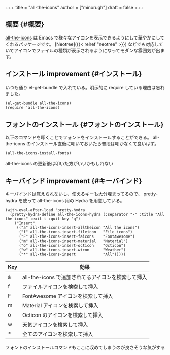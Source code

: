 +++
title = "all-the-icons"
author = ["minorugh"]
draft = false
+++

## 概要 {#概要}

[all-the-icons](https://github.com/domtronn/all-the-icons.el) は Emacs で様々なアイコンを表示できるようにして華やかにしてくれるパッケージです。
[Neotree]({{< relref "neotree" >}}) などでも対応していてアイコンでファイルの種類が表示されるようになってモダンな雰囲気が出ます。


## インストール <span class="tag"><span class="improvement">improvement</span></span> {#インストール}

いつも通り el-get-bundle で入れている。明示的に require している理由は忘れました。

```emacs-lisp
(el-get-bundle all-the-icons)
(require 'all-the-icons)
```


## フォントのインストール {#フォントのインストール}

以下のコマンドを叩くことでフォントをインストールすることができる。
all-the-icons のインストール直後に叩いておいたら普段は叩かなくて良いはず。

```emacs-lisp
(all-the-icons-install-fonts)
```

all-the-icons の更新後は叩いた方がいいかもしれない


## キーバインド <span class="tag"><span class="improvement">improvement</span></span> {#キーバインド}

キーバインドは覚えられないし、使えるキーも大分埋まってるので、
pretty-hydra を使って all-the-icons 用の Hydra を用意している。

```emacs-lisp
(with-eval-after-load 'pretty-hydra
  (pretty-hydra-define all-the-icons-hydra (:separator "-" :title "All the icons" :exit t :quit-key "q")
	("Insert"
	 (("a" all-the-icons-insert-alltheicon "All the icons")
	  ("f" all-the-icons-insert-fileicon   "File icons")
	  ("F" all-the-icons-insert-faicons    "FontAwesome")
	  ("m" all-the-icons-insert-material   "Material")
	  ("o" all-the-icons-insert-octicon    "Octicon")
	  ("w" all-the-icons-insert-wicon      "Weather")
	  ("*" all-the-icons-insert            "All")))))
```

| Key | 効果                             |
|-----|--------------------------------|
| a   | all-the-icons で追加されてるアイコンを検索して挿入 |
| f   | ファイルアイコンを検索して挿入   |
| F   | FontAwesome アイコンを検索して挿入 |
| m   | Material アイコンを検索して挿入  |
| o   | Octicon のアイコンを検索して挿入 |
| w   | 天気アイコンを検索して挿入       |
| \*  | 全てのアイコンを検索して挿入     |

フォントのインストールコマンドもここに収めてしまうのが良さそうな気がする
